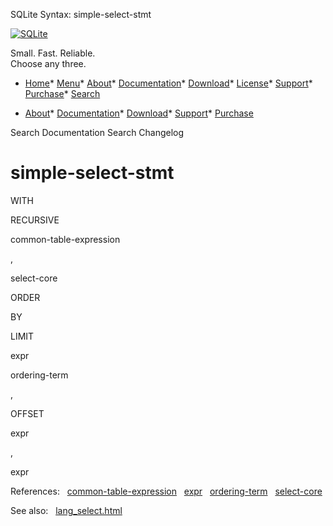 




SQLite Syntax: simple\-select\-stmt




[![SQLite](../images/sqlite370_banner.gif)](../index.html)


Small. Fast. Reliable.  
Choose any three.


* [Home](../index.html)* [Menu](javascript:void(0))* [About](../about.html)* [Documentation](../docs.html)* [Download](../download.html)* [License](../copyright.html)* [Support](../support.html)* [Purchase](../prosupport.html)* [Search](javascript:void(0))




* [About](../about.html)* [Documentation](../docs.html)* [Download](../download.html)* [Support](../support.html)* [Purchase](../prosupport.html)






Search Documentation
Search Changelog







# simple\-select\-stmt








WITH

RECURSIVE





common\-table\-expression






,




select\-core

ORDER



BY

LIMIT



expr








ordering\-term

,















OFFSET



expr



,



expr



















  

  

References:   [common\-table\-expression](./common-table-expression.html)   [expr](./expr.html)   [ordering\-term](./ordering-term.html)   [select\-core](./select-core.html)  

See also:   [lang\_select.html](../lang_select.html)

